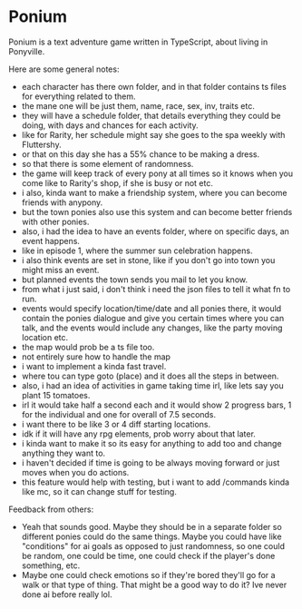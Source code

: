 # Ponium

Ponium is a text adventure game written in TypeScript, about living in Ponyville.

Here are some general notes:
- each character has there own folder, and in that folder contains ts files for everything related to them.
- the mane one will be just them, name, race, sex, inv, traits etc.
- they will have a schedule folder, that details everything they could be doing, with days and chances for each activity.
- like for Rarity, her schedule might say she goes to the spa weekly with Fluttershy.
- or that on this day she has a 55% chance to be making a dress.
- so that there is some element of randomness.
- the game will keep track of every pony at all times so it knows when you come like to Rarity's shop, if she is busy or not etc.
- i also, kinda want to make a friendship system, where you can become friends with anypony.
- but the town ponies also use this system and can become better friends with other ponies.
- also, i had the idea to have an events folder, where on specific days, an event happens.
- like in episode 1, where the summer sun celebration happens.
- i also think events are set in stone, like if you don't go into town you might miss an event.
- but planned events the town sends you mail to let you know.
- from what i just said, i don't think i need the json files to tell it what fn to run.
- events would specify location/time/date and all ponies there, it would contain the ponies dialogue and give you certain times where you can talk, and the events would include any changes, like the party moving location etc.
- the map would prob be a ts file too.
- not entirely sure how to handle the map
- i want to implement a kinda fast travel.
- where tou can type goto (place) and it does all the steps in between.
- also, i had an idea of activities in game taking time irl, like lets say you plant 15 tomatoes.
- irl it would take half a second each and it would show 2 progress bars, 1 for the individual and one for overall of 7.5 seconds.
- i want there to be like 3 or 4 diff starting locations.
- idk if it will have any rpg elements, prob worry about that later.
- i kinda want to make it so its easy for anything to add too and change anything they want to.
- i haven't decided if time is going to be always moving forward or just moves when you do actions.
- this feature would help with testing, but i want to add /commands kinda like mc, so it can change stuff for testing.

Feedback from others:
- Yeah that sounds good. Maybe they should be in a separate folder so different ponies could do the same things. Maybe you could have like "conditions" for ai goals as opposed to just randomness, so one could be random, one could be time, one could check if the player's done something, etc.
- Maybe one could check emotions so if they're bored they'll go for a walk or that type of thing. That might be a good way to do it? Ive never done ai before really lol.
